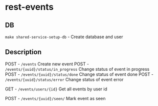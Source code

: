 # rest-events


## DB

`make shared-service-setup-db` - Create database and user


## Description

POST - `/events` Create new event
POST - `/events/{uuid}/status/in_progress` Change status of event in progress
POST - `/events/{uuid}/status/done` Change status of event done
POST - `/events/{uuid}/status/error` Change status of event error

GET - `/events/users/{id}` Get all events by user id

POST - `/events/{uuid}/seen/` Mark event as seen   
